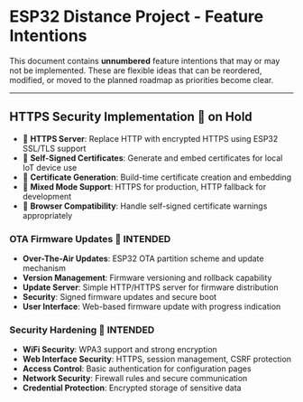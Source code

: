 # ESP32 Distance Project - Feature Intentions

This document contains **unnumbered** feature intentions that may or may not be implemented. These are flexible ideas that can be reordered, modified, or moved to the planned roadmap as priorities become clear.

---

## HTTPS Security Implementation 💭 **on Hold**

- 💭 **HTTPS Server**: Replace HTTP with encrypted HTTPS using ESP32 SSL/TLS support
- 💭 **Self-Signed Certificates**: Generate and embed certificates for local IoT device use
- 💭 **Certificate Generation**: Build-time certificate creation and embedding
- 💭 **Mixed Mode Support**: HTTPS for production, HTTP fallback for development
- 💭 **Browser Compatibility**: Handle self-signed certificate warnings appropriately


### OTA Firmware Updates 💭 **INTENDED**

- **Over-The-Air Updates**: ESP32 OTA partition scheme and update mechanism
- **Version Management**: Firmware versioning and rollback capability
- **Update Server**: Simple HTTP/HTTPS server for firmware distribution
- **Security**: Signed firmware updates and secure boot
- **User Interface**: Web-based firmware update with progress indication

### Security Hardening 💭 **INTENDED**

- **WiFi Security**: WPA3 support and strong encryption
- **Web Interface Security**: HTTPS, session management, CSRF protection
- **Access Control**: Basic authentication for configuration pages
- **Network Security**: Firewall rules and secure communication
- **Credential Protection**: Encrypted storage of sensitive data
